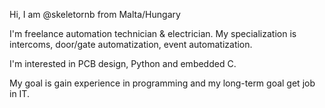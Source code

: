Hi, I am @skeletornb from Malta/Hungary

I'm freelance automation technician & electrician. My specialization is intercoms, door/gate automatization, event automatization.

I'm interested in PCB design, Python and embedded C.

My goal is gain experience in programming and my long-term goal get job in IT.
